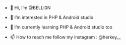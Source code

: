 - 👋 Hi, I’m @BELLI0N
- 👀 I’m interested in PHP & Android studio
- 🌱 I’m currently learning PHP & Android studio too

- 📫 How to reach me follow my instagram : @herkey__

<!---
BELLI0N/BELLI0N is a ✨ special ✨ repository because its `README.md` (this file) appears on your GitHub profile.
You can click the Preview link to take a look at your changes.
--->
